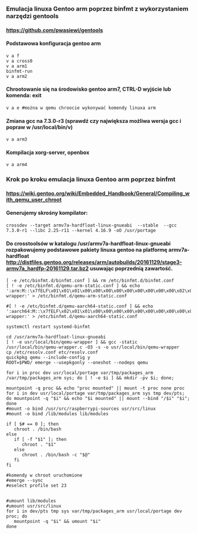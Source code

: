 ### Emulacja linuxa Gentoo arm poprzez binfmt z wykorzystaniem narzędzi gentools 
#### https://github.com/pwasiewi/gentools
#### Podstawowa konfiguracja gentoo arm
```
v a f
v a cross0
v a arm1
binfmt-run
v a arm2
```
#### Chrootowanie się na środowisko gentoo arm7, CTRL-D wyjście lub komenda: exit 
```
v a e #można w qemu chroocie wykonywać komendy linuxa arm
```
#### Zmiana gcc na 7.3.0-r3 (sprawdź czy największa możliwa wersja gcc i popraw w /usr/local/bin/v)
```
v a arm3
```
#### Kompilacja xorg-server, openbox
```
v a arm4
```


### Krok po kroku emulacja linuxa Gentoo arm poprzez binfmt
#### https://wiki.gentoo.org/wiki/Embedded_Handbook/General/Compiling_with_qemu_user_chroot

#### Generujemy skrośny kompilator:
```
crossdev --target armv7a-hardfloat-linux-gnueabi  --stable  --gcc 7.3.0-r1 --libc 2.25-r11 --kernel 4.16.9 -oO /usr/portage
```

#### Do crosstoolsów w katalogu /usr/armv7a-hardfloat-linux-gnueabi rozpakowujemy podstawowe pakiety linuxa gentoo na platformę armv7a-hardfloat http://distfiles.gentoo.org/releases/arm/autobuilds/20161129/stage3-armv7a_hardfp-20161129.tar.bz2 usuwając poprzednią zawartość.

```
[ -e /etc/binfmt.d/binfmt.conf ] && rm /etc/binfmt.d/binfmt.conf
[ ! -e /etc/binfmt.d/qemu-arm-static.conf ] && echo ':arm:M::\x7fELF\x01\x01\x01\x00\x00\x00\x00\x00\x00\x00\x00\x00\x02\x00\x28\x00:\xff\xff\xff\xff\xff\xff\xff\x00\xff\xff\xff\xff\xff\xff\x00\xff\xfe\xff\xff\xff:/usr/local/bin/qemu-wrapper:' > /etc/binfmt.d/qemu-arm-static.conf

#[ ! -e /etc/binfmt.d/qemu-aarch64-static.conf ] && echo ':aarch64:M::\x7fELF\x02\x01\x01\x00\x00\x00\x00\x00\x00\x00\x00\x00\x02\x00\xb7:\xff\xff\xff\xff\xff\xff\xff\xfc\xff\xff\xff\xff\xff\xff\xff\xff\xfe\xff\xff:/usr/local/bin/qemu-wrapper:' > /etc/binfmt.d/qemu-aarch64-static.conf

systemctl restart systemd-binfmt

cd /usr/armv7a-hardfloat-linux-gnueabi
[ ! -e usr/local/bin/qemu-wrapper ] && gcc -static /usr/local/bin/qemu-wrapper.c -O3 -s -o usr/local/bin/qemu-wrapper
cp /etc/resolv.conf etc/resolv.conf
quickpkg qemu --include-config y
ROOT=$PWD/ emerge --usepkgonly --oneshot --nodeps qemu 

for i in proc dev usr/local/portage var/tmp/packages_arm /var/tmp/packages_arm sys; do [ ! -e $i ] && mkdir -pv $i; done;
   
mountpoint -q proc && echo "proc mounted" || mount -t proc none proc
for i in dev usr/local/portage var/tmp/packages_arm sys tmp dev/pts; do mountpoint -q "$i" && echo "$i mounted" || mount --bind "/$i" "$i"; done
#mount -o bind /usr/src/raspberrypi-sources usr/src/linux
#mount -o bind /lib/modules lib/modules

if [ $# == 0 ]; then
   chroot . /bin/bash
else
   if [ -f "$1" ]; then
      chroot . "$1"
   else
      chroot . /bin/bash -c "$@"
   fi
fi

#komendy w chroot uruchomione
#emerge --sync
#eselect profile set 23


#umount lib/modules
#umount usr/src/linux
for i in dev/pts tmp sys var/tmp/packages_arm usr/local/portage dev proc; do 
   mountpoint -q "$i" && umount "$i"
done
```
